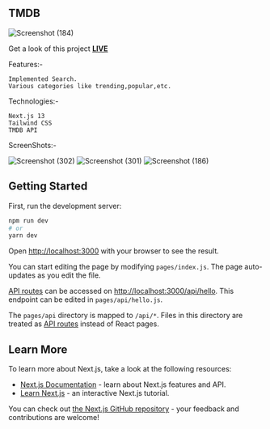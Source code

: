 ## TMDB

![Screenshot (184)](https://user-images.githubusercontent.com/73430123/219934547-309d4609-6729-44e6-8d4a-8f4bc7f22b1f.png)

Get a look of this project [**LIVE**](https://tmdb-hant.vercel.app/)

Features:- 
```
Implemented Search.
Various categories like trending,popular,etc.
```
Technologies:- 
```
Next.js 13
Tailwind CSS
TMDB API
```

ScreenShots:-

![Screenshot (302)](https://user-images.githubusercontent.com/73430123/235165423-ac993a04-6b5a-4e7f-bd75-cc6500614bd3.png)
![Screenshot (301)](https://user-images.githubusercontent.com/73430123/235165451-3ad4364b-bb4e-4087-93e5-af93da82f34a.png)
![Screenshot (186)](https://user-images.githubusercontent.com/73430123/219934688-29ec3208-7e20-42e3-b185-3487e94b13c5.png)



## Getting Started

First, run the development server:

```bash
npm run dev
# or
yarn dev
```

Open [http://localhost:3000](http://localhost:3000) with your browser to see the result.

You can start editing the page by modifying `pages/index.js`. The page auto-updates as you edit the file.

[API routes](https://nextjs.org/docs/api-routes/introduction) can be accessed on [http://localhost:3000/api/hello](http://localhost:3000/api/hello). This endpoint can be edited in `pages/api/hello.js`.

The `pages/api` directory is mapped to `/api/*`. Files in this directory are treated as [API routes](https://nextjs.org/docs/api-routes/introduction) instead of React pages.

## Learn More

To learn more about Next.js, take a look at the following resources:

- [Next.js Documentation](https://nextjs.org/docs) - learn about Next.js features and API.
- [Learn Next.js](https://nextjs.org/learn) - an interactive Next.js tutorial.

You can check out [the Next.js GitHub repository](https://github.com/vercel/next.js/) - your feedback and contributions are welcome!
